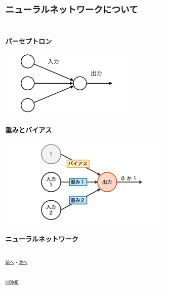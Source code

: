 # ニューラルネットワークについて

<br>

## パーセプトロン

![Sample](perceptron.png)
## 重みとバイアス

![sample](ogp-perceptron.png)
## ニューラルネットワーク

<br>

[前へ](1.md)・[次へ](3.md)

<br>

[HOME](index.md)
